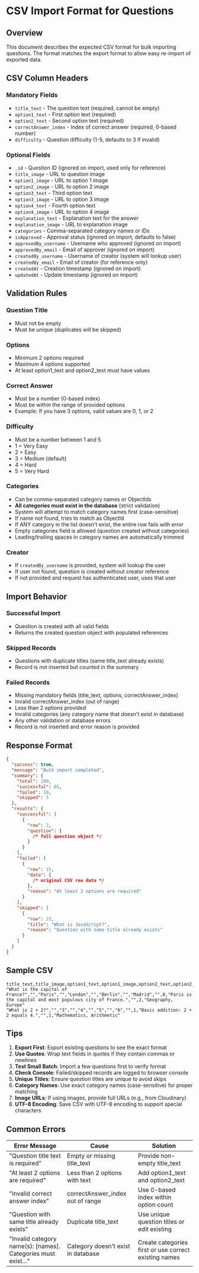 # CSV Import Format for Questions

## Overview

This document describes the expected CSV format for bulk importing questions. The format matches the export format to allow easy re-import of exported data.

## CSV Column Headers

### Mandatory Fields

- `title_text` - The question text (required, cannot be empty)
- `option1_text` - First option text (required)
- `option2_text` - Second option text (required)
- `correctAnswer_index` - Index of correct answer (required, 0-based number)
- `difficulty` - Question difficulty (1-5, defaults to 3 if invalid)

### Optional Fields

- `_id` - Question ID (ignored on import, used only for reference)
- `title_image` - URL to question image
- `option1_image` - URL to option 1 image
- `option2_image` - URL to option 2 image
- `option3_text` - Third option text
- `option3_image` - URL to option 3 image
- `option4_text` - Fourth option text
- `option4_image` - URL to option 4 image
- `explanation_text` - Explanation text for the answer
- `explanation_image` - URL to explanation image
- `categories` - Comma-separated category names or IDs
- `isApproved` - Approval status (ignored on import, defaults to false)
- `approvedBy_username` - Username who approved (ignored on import)
- `approvedBy_email` - Email of approver (ignored on import)
- `createdBy_username` - Username of creator (system will lookup user)
- `createdBy_email` - Email of creator (for reference only)
- `createdAt` - Creation timestamp (ignored on import)
- `updatedAt` - Update timestamp (ignored on import)

## Validation Rules

### Question Title

- Must not be empty
- Must be unique (duplicates will be skipped)

### Options

- Minimum 2 options required
- Maximum 4 options supported
- At least option1_text and option2_text must have values

### Correct Answer

- Must be a number (0-based index)
- Must be within the range of provided options
- Example: If you have 3 options, valid values are 0, 1, or 2

### Difficulty

- Must be a number between 1 and 5
- 1 = Very Easy
- 2 = Easy
- 3 = Medium (default)
- 4 = Hard
- 5 = Very Hard

### Categories

- Can be comma-separated category names or ObjectIds
- **All categories must exist in the database** (strict validation)
- System will attempt to match category names first (case-sensitive)
- If name not found, tries to match as ObjectId
- If ANY category in the list doesn't exist, the entire row fails with error
- Empty categories field is allowed (question created without categories)
- Leading/trailing spaces in category names are automatically trimmed

### Creator

- If `createdBy_username` is provided, system will lookup the user
- If user not found, question is created without creator reference
- If not provided and request has authenticated user, uses that user

## Import Behavior

### Successful Import

- Question is created with all valid fields
- Returns the created question object with populated references

### Skipped Records

- Questions with duplicate titles (same title_text already exists)
- Record is not inserted but counted in the summary

### Failed Records

- Missing mandatory fields (title_text, options, correctAnswer_index)
- Invalid correctAnswer_index (out of range)
- Less than 2 options provided
- Invalid categories (any category name that doesn't exist in database)
- Any other validation or database errors
- Record is not inserted and error reason is provided

## Response Format

```json
{
  "success": true,
  "message": "Bulk import completed",
  "summary": {
    "total": 100,
    "successful": 85,
    "failed": 10,
    "skipped": 5
  },
  "results": {
    "successful": [
      {
        "row": 2,
        "question": {
          /* full question object */
        }
      }
    ],
    "failed": [
      {
        "row": 15,
        "data": {
          /* original CSV row data */
        },
        "reason": "At least 2 options are required"
      }
    ],
    "skipped": [
      {
        "row": 23,
        "title": "What is JavaScript?",
        "reason": "Question with same title already exists"
      }
    ]
  }
}
```

## Sample CSV

```csv
title_text,title_image,option1_text,option1_image,option2_text,option2_image,option3_text,option3_image,option4_text,option4_image,correctAnswer_index,explanation_text,explanation_image,difficulty,categories
"What is the capital of France?","","Paris","","London","","Berlin","","Madrid","",0,"Paris is the capital and most populous city of France.","",2,"Geography, Europe"
"What is 2 + 2?","","3","","4","","5","","6","",1,"Basic addition: 2 + 2 equals 4.","",1,"Mathematics, Arithmetic"
```

## Tips

1. **Export First**: Export existing questions to see the exact format
2. **Use Quotes**: Wrap text fields in quotes if they contain commas or newlines
3. **Test Small Batch**: Import a few questions first to verify format
4. **Check Console**: Failed/skipped records are logged to browser console
5. **Unique Titles**: Ensure question titles are unique to avoid skips
6. **Category Names**: Use exact category names (case-sensitive) for proper matching
7. **Image URLs**: If using images, provide full URLs (e.g., from Cloudinary)
8. **UTF-8 Encoding**: Save CSV with UTF-8 encoding to support special characters

## Common Errors

| Error Message                                                    | Cause                                   | Solution                                                |
| ---------------------------------------------------------------- | --------------------------------------- | ------------------------------------------------------- |
| "Question title text is required"                                | Empty or missing title_text             | Provide non-empty title_text                            |
| "At least 2 options are required"                                | Less than 2 options with text           | Add option1_text and option2_text                       |
| "Invalid correct answer index"                                   | correctAnswer_index out of range        | Use 0-based index within option count                   |
| "Question with same title already exists"                        | Duplicate title_text                    | Use unique question titles or edit existing             |
| "Invalid category name(s): [names]. Categories must exist..."    | Category doesn't exist in database      | Create categories first or use correct existing names   |

